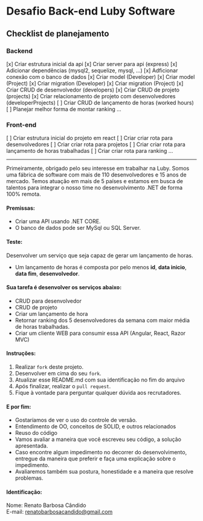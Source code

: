 # Desafio Back-end Luby Software

## Checklist de planejamento

### Backend
[x] Criar estrutura inicial da api
[x] Criar server para api (express)
[x] Adicionar dependências (mysql2, sequelize, mysql, ...)
[x] Adficionar conexão com o banco de dados
[x] Criar model (Developer)
[x] Criar model (Project)
[x] Criar migration (Developer)
[x] Criar migration (Project)
[x] Criar CRUD de desenvolvedor (developers)
[x] Criar CRUD de projeto (projects)
[x] Criar relacionamento de projeto com desenvolvedores (developerProjects)
[ ] Criar CRUD de lançamento de horas (worked hours) 
[ ] Planejar melhor forma de montar ranking
... 

### Front-end

[ ] Criar estrutura inicial do projeto em react
[ ] Criar criar rota para desenvolvedores
[ ] Criar criar rota para projetos
[ ] Criar criar rota para lançamento de horas trabalhadas
[ ] Criar criar rota para ranking
...

-----
Primeiramente, obrigado pelo seu interesse em trabalhar na Luby. Somos uma fábrica de software com mais de 110 desenvolvedores e 15 anos de mercado. Temos atuação em mais de 5 países e estamos em busca de talentos para integrar o nosso time no desenvolvimento .NET de forma 100% remota.

#### Premissas:
- Criar uma API usando .NET CORE.
- O banco de dados pode ser  MySql ou SQL Server.

#### Teste:
Desenvolver um serviço que seja capaz de gerar um lançamento de horas.
- Um lançamento de horas é composta por pelo menos **id**, **data inicio**, **data fim**, **desenvolvedor**.

#### Sua tarefa é desenvolver os serviços abaixo:
- CRUD para desenvolvedor
- CRUD de projeto
- Criar um lançamento de hora
- Retornar ranking dos 5 desenvolvedores da semana com maior média de horas trabalhadas.
- Criar um cliente WEB para consumir essa API (Angular, React, Razor MVC)

#### Instruções:
1. Realizar `fork` deste projeto.
2. Desenvolver em cima do seu `fork`.
3. Atualizar esse README.md com sua identificação no fim do arquivo
4. Após finalizar, realizar o `pull request`.
5. Fique à vontade para perguntar qualquer dúvida aos recrutadores.

#### E por fim:
- Gostaríamos de ver o uso do controle de versão.
- Entendimento de OO, conceitos de SOLID, e outros relacionados
- Reuso do código
- Vamos avaliar a maneira que você escreveu seu código, a solução apresentada.
- Caso encontre algum impedimento no decorrer do desenvolvimento, entregue da maneira que preferir e faça uma explicação sobre o impedimento.
- Avaliaremos também sua postura, honestidade e a maneira que resolve problemas.

#### Identificação:
Nome: Renato Barbosa Cândido <br/>
E-mail: renatobarbosacandido@gmail.com 
